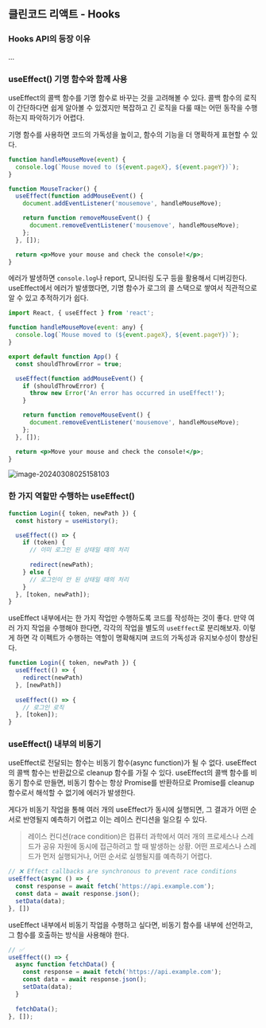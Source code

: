 ## 클린코드 리액트 - Hooks

### Hooks API의 등장 이유

...

### useEffect() 기명 함수와 함께 사용

useEffect의 콜백 함수를 기명 함수로 바꾸는 것을 고려해볼 수 있다. 콜백 함수의 로직이 간단하다면 쉽게 알아볼 수 있겠지만 복잡하고 긴 로직을 다룰 때는 어떤 동작을 수행하는지 파악하기가 어렵다.

기명 함수를 사용하면 코드의 가독성을 높이고, 함수의 기능을 더 명확하게 표현할 수 있다.

```jsx
function handleMouseMove(event) {
  console.log(`Mouse moved to (${event.pageX}, ${event.pageY})`);
}

function MouseTracker() {
  useEffect(function addMouseEvent() {
    document.addEventListener('mousemove', handleMouseMove);

    return function removeMouseEvent() {
      document.removeEventListener('mousemove', handleMouseMove);
    };
  }, []);

  return <p>Move your mouse and check the console!</p>;
}
```

에러가 발생하면 `console.log`나 report, 모니터링 도구 등을 활용해서 디버깅한다. useEffect에서 에러가 발생했다면, 기명 함수가 로그의 콜 스택으로 쌓여서 직관적으로 알 수 있고 추적하기가 쉽다.

```jsx
import React, { useEffect } from 'react';

function handleMouseMove(event: any) {
  console.log(`Mouse moved to (${event.pageX}, ${event.pageY})`);
}

export default function App() {
  const shouldThrowError = true;

  useEffect(function addMouseEvent() {
    if (shouldThrowError) {
      throw new Error('An error has occurred in useEffect!');
    }

    return function removeMouseEvent() {
      document.removeEventListener('mousemove', handleMouseMove);
    };
  }, []);

  return <p>Move your mouse and check the console!</p>;
}

```
![image-20240308025158103](https://github.com/HIITMEMARIO/StudyClass/assets/82589401/24868a39-dbd3-4ecc-a0a6-2e7c493dd2fa)


### 한 가지 역할만 수행하는 useEffect()

```jsx
function Login({ token, newPath }) {
  const history = useHistory();

  useEffect(() => {
    if (token) {
      // 이미 로그인 된 상태일 때의 처리
      
      redirect(newPath);
    } else {
      // 로그인이 안 된 상태일 때의 처리
    }
  }, [token, newPath]);
}
```

useEffect 내부에서는 한 가지 작업만 수행하도록 코드를 작성하는 것이 좋다. 만약 여러 가지 작업을 수행해야 한다면, 각각의 작업을 별도의 `useEffect`로 분리해보자. 이렇게 하면 각 이펙트가 수행하는 역할이 명확해지며 코드의 가독성과 유지보수성이 향상된다.

```jsx
function Login({ token, newPath }) {
  useEffect(() => {
    redirect(newPath)
  }, [newPath])  
    
  useEffect(() => {
    // 로그인 로직
  }, [token]);
}
```



### useEffect() 내부의 비동기

useEffect로 전달되는 함수는 비동기 함수(async function)가 될 수 없다. useEffect의 콜백 함수는 반환값으로 cleanup 함수를 가질 수 있다. useEffect의 콜백 함수를 비동기 함수로 만들면, 비동기 함수는 항상 Promise를 반환하므로 Promise를 cleanup 함수로서 해석할 수 없기에 에러가 발생한다.

게다가 비동기 작업을 통해 여러 개의 useEffect가 동시에 실행되면, 그 결과가 어떤 순서로 반영될지 예측하기 어렵고 이는 레이스 컨디션을 일으킬 수 있다.

> 레이스 컨디션(race condition)은 컴퓨터 과학에서 여러 개의 프로세스나 스레드가 공유 자원에 동시에 접근하려고 할 때 발생하는 상황. 어떤 프로세스나 스레드가 먼저 실행되거나, 어떤 순서로 실행될지를 예측하기 어렵다.

```jsx
// ❌ Effect callbacks are synchronous to prevent race conditions
useEffect(async () => {
  const response = await fetch('https://api.example.com');
  const data = await response.json();
  setData(data);
}, [])
```

useEffect 내부에서 비동기 작업을 수행하고 싶다면, 비동기 함수를 내부에 선언하고, 그 함수를 호출하는 방식을 사용해야 한다.

```jsx
// ✅
useEffect(() => {
  async function fetchData() {
    const response = await fetch('https://api.example.com');
    const data = await response.json();
    setData(data);
  }
  
  fetchData();
}, []);
```

